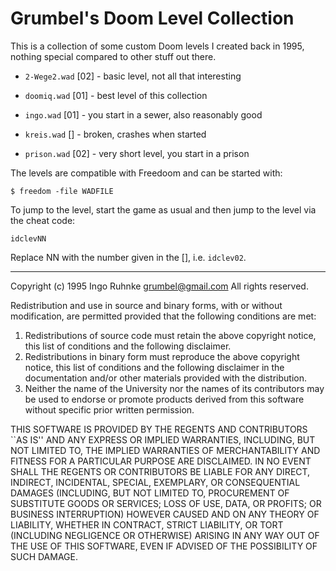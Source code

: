 Grumbel's Doom Level Collection
===============================

This is a collection of some custom Doom levels I created back in
1995, nothing special compared to other stuff out there.

* `2-Wege2.wad` [02] - basic level, not all that interesting

* `doomiq.wad` [01] - best level of this collection

* `ingo.wad` [01] - you start in a sewer, also reasonably good

* `kreis.wad` [] - broken, crashes when started

* `prison.wad` [02] - very short level, you start in a prison

The levels are compatible with Freedoom and can be started with:

    $ freedom -file WADFILE

To jump to the level, start the game as usual and then jump to the
level via the cheat code:

    idclevNN

Replace NN with the number given in the [], i.e. `idclev02`.

---

Copyright (c) 1995 Ingo Ruhnke <grumbel@gmail.com>
All rights reserved.

Redistribution and use in source and binary forms, with or without
modification, are permitted provided that the following conditions
are met:

1. Redistributions of source code must retain the above copyright
   notice, this list of conditions and the following disclaimer.
2. Redistributions in binary form must reproduce the above copyright
   notice, this list of conditions and the following disclaimer in the
   documentation and/or other materials provided with the distribution.
3. Neither the name of the University nor the names of its contributors
   may be used to endorse or promote products derived from this software
   without specific prior written permission.

THIS SOFTWARE IS PROVIDED BY THE REGENTS AND CONTRIBUTORS ``AS IS'' AND
ANY EXPRESS OR IMPLIED WARRANTIES, INCLUDING, BUT NOT LIMITED TO, THE
IMPLIED WARRANTIES OF MERCHANTABILITY AND FITNESS FOR A PARTICULAR PURPOSE
ARE DISCLAIMED.  IN NO EVENT SHALL THE REGENTS OR CONTRIBUTORS BE LIABLE
FOR ANY DIRECT, INDIRECT, INCIDENTAL, SPECIAL, EXEMPLARY, OR CONSEQUENTIAL
DAMAGES (INCLUDING, BUT NOT LIMITED TO, PROCUREMENT OF SUBSTITUTE GOODS
OR SERVICES; LOSS OF USE, DATA, OR PROFITS; OR BUSINESS INTERRUPTION)
HOWEVER CAUSED AND ON ANY THEORY OF LIABILITY, WHETHER IN CONTRACT, STRICT
LIABILITY, OR TORT (INCLUDING NEGLIGENCE OR OTHERWISE) ARISING IN ANY WAY
OUT OF THE USE OF THIS SOFTWARE, EVEN IF ADVISED OF THE POSSIBILITY OF
SUCH DAMAGE.
